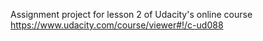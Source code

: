 Assignment project for lesson 2 of Udacity's online course https://www.udacity.com/course/viewer#!/c-ud088
